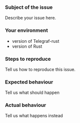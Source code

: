 ### Subject of the issue
Describe your issue here.

### Your environment
* version of Telegraf-rust
* version of Rust

### Steps to reproduce
Tell us how to reproduce this issue.

### Expected behaviour
Tell us what should happen

### Actual behaviour
Tell us what happens instead
